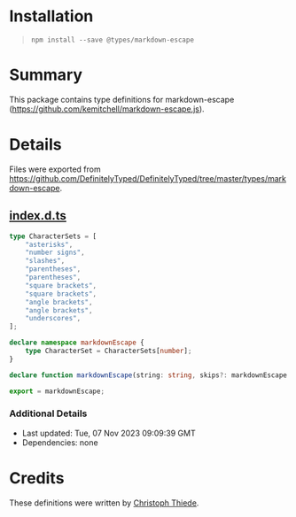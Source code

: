 # Installation
> `npm install --save @types/markdown-escape`

# Summary
This package contains type definitions for markdown-escape (https://github.com/kemitchell/markdown-escape.js).

# Details
Files were exported from https://github.com/DefinitelyTyped/DefinitelyTyped/tree/master/types/markdown-escape.
## [index.d.ts](https://github.com/DefinitelyTyped/DefinitelyTyped/tree/master/types/markdown-escape/index.d.ts)
````ts
type CharacterSets = [
    "asterisks",
    "number signs",
    "slashes",
    "parentheses",
    "parentheses",
    "square brackets",
    "square brackets",
    "angle brackets",
    "angle brackets",
    "underscores",
];

declare namespace markdownEscape {
    type CharacterSet = CharacterSets[number];
}

declare function markdownEscape(string: string, skips?: markdownEscape.CharacterSet[]): string;

export = markdownEscape;

````

### Additional Details
 * Last updated: Tue, 07 Nov 2023 09:09:39 GMT
 * Dependencies: none

# Credits
These definitions were written by [Christoph Thiede](https://github.com/LinqLover).
